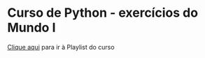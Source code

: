 # Curso de Python - exercícios do Mundo I  
[Clique aqui](https://www.youtube.com/playlist?list=PLHz_AreHm4dlKP6QQCekuIPky1CiwmdI6) para ir à Playlist do curso


